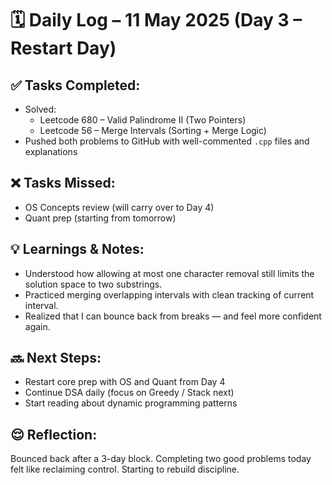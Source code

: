 # 🗓️ Daily Log – 11 May 2025 (Day 3 – Restart Day)

## ✅ Tasks Completed:

- Solved:
  - Leetcode 680 – Valid Palindrome II (Two Pointers)
  - Leetcode 56 – Merge Intervals (Sorting + Merge Logic)
- Pushed both problems to GitHub with well-commented `.cpp` files and explanations

## ❌ Tasks Missed:

- OS Concepts review (will carry over to Day 4)
- Quant prep (starting from tomorrow)

## 💡 Learnings & Notes:

- Understood how allowing at most one character removal still limits the solution space to two substrings.
- Practiced merging overlapping intervals with clean tracking of current interval.
- Realized that I can bounce back from breaks — and feel more confident again.

## 🔜 Next Steps:

- Restart core prep with OS and Quant from Day 4
- Continue DSA daily (focus on Greedy / Stack next)
- Start reading about dynamic programming patterns

## 😌 Reflection:

Bounced back after a 3-day block. Completing two good problems today felt like reclaiming control. Starting to rebuild discipline.
